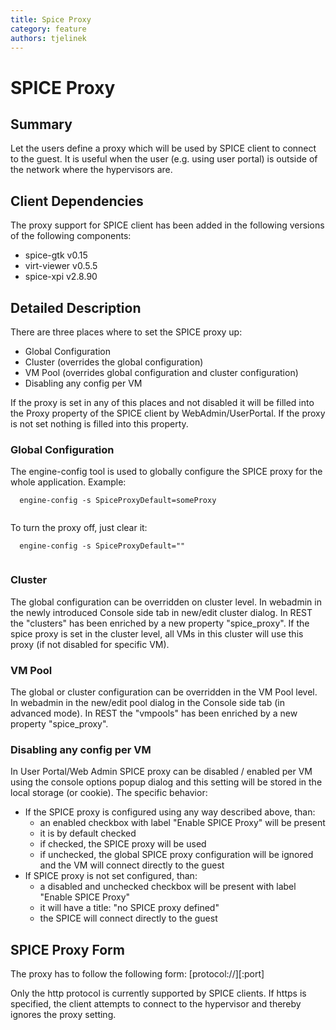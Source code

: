 ```yaml
---
title: Spice Proxy
category: feature
authors: tjelinek
---
```


# SPICE Proxy

## Summary

Let the users define a proxy which will be used by SPICE client to connect to the guest. It is useful when the user (e.g. using user portal) is outside of the network where the hypervisors are.

## Client Dependencies

The proxy support for SPICE client has been added in the following versions of the following components:

*   spice-gtk v0.15
*   virt-viewer v0.5.5
*   spice-xpi v2.8.90

## Detailed Description

There are three places where to set the SPICE proxy up:

*   Global Configuration
*   Cluster (overrides the global configuration)
*   VM Pool (overrides global configuration and cluster configuration)
*   Disabling any config per VM

If the proxy is set in any of this places and not disabled it will be filled into the Proxy property of the SPICE client by WebAdmin/UserPortal. If the proxy is not set nothing is filled into this property.

### Global Configuration

The engine-config tool is used to globally configure the SPICE proxy for the whole application. Example:

      engine-config -s SpiceProxyDefault=someProxy
       

To turn the proxy off, just clear it:

      engine-config -s SpiceProxyDefault=""
       

### Cluster

The global configuration can be overridden on cluster level. In webadmin in the newly introduced Console side tab in new/edit cluster dialog. In REST the "clusters" has been enriched by a new property "spice_proxy". If the spice proxy is set in the cluster level, all VMs in this cluster will use this proxy (if not disabled for specific VM).

### VM Pool

The global or cluster configuration can be overridden in the VM Pool level. In webadmin in the new/edit pool dialog in the Console side tab (in advanced mode). In REST the "vmpools" has been enriched by a new property "spice_proxy".

### Disabling any config per VM

In User Portal/Web Admin SPICE proxy can be disabled / enabled per VM using the console options popup dialog and this setting will be stored in the local storage (or cookie). The specific behavior:

*   If the SPICE proxy is configured using any way described above, than:
    -   an enabled checkbox with label "Enable SPICE Proxy" will be present
    -   it is by default checked
    -   if checked, the SPICE proxy will be used
    -   if unchecked, the global SPICE proxy configuration will be ignored and the VM will connect directly to the guest
*   If SPICE proxy is not set configured, than:
    -   a disabled and unchecked checkbox will be present with label "Enable SPICE Proxy"
    -   it will have a title: "no SPICE proxy defined"
    -   the SPICE will connect directly to the guest

## SPICE Proxy Form

The proxy has to follow the following form: [protocol://]<host>[:port]

Only the http protocol is currently supported by SPICE clients. If https is specified, the client attempts to connect to the hypervisor and thereby ignores the proxy setting.

